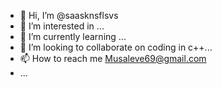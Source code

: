 - 👋 Hi, I’m @saasknsflsvs
- 👀 I’m interested in ...
- 🌱 I’m currently learning ...
- 💞️ I’m looking to collaborate on  coding in c++...
- 📫 How to reach me Musaleve69@gmail.com
-  ...

<!---
saasknsflsvs/saasknsflsvs is a ✨ special ✨ repository because its `README.md` (this file) appears on your GitHub profile.
You can click the Preview link to take a look at your changes.
--->
